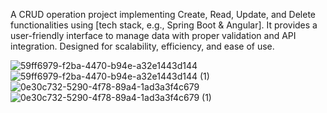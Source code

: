 A CRUD operation project implementing Create, Read, Update, and Delete functionalities using [tech stack, e.g., Spring Boot & Angular]. It provides a user-friendly interface to manage data with proper validation and API integration. Designed for scalability, efficiency, and ease of use.

![59ff6979-f2ba-4470-b94e-a32e1443d144](https://github.com/user-attachments/assets/ac1c6487-256c-4815-b956-fcc265bc5840)
![59ff6979-f2ba-4470-b94e-a32e1443d144 (1)](https://github.com/user-attachments/assets/b709c018-db5b-4798-8515-0e31768bc34f)
![0e30c732-5290-4f78-89a4-1ad3a3f4c679](https://github.com/user-attachments/assets/e908e21f-6950-4bc9-b2ad-bd728d64aec3)
![0e30c732-5290-4f78-89a4-1ad3a3f4c679 (1)](https://github.com/user-attachments/assets/a0391d9b-d19d-4bc0-9a9a-428f4092b49e)
